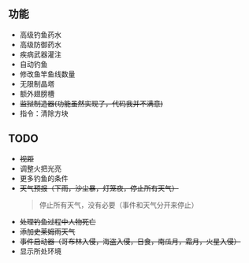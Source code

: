 ## 功能

- 高级钓鱼药水
- 高级防御药水
- 疾病武器灌注
- 自动钓鱼
- 修改鱼竿鱼线数量
- 无限制晶塔
- 额外翅膀槽
- ~~监狱制造器(功能虽然实现了，代码我并不满意)~~
- 指令：清除方块

## TODO

- ~~视距~~
- 调整火把光亮
- 更多钓鱼的条件
- ~~天气预报（下雨，沙尘暴，灯笼夜，停止所有天气）~~
	> 停止所有天气，没有必要（事件和天气分开来停止）
- ~~处理钓鱼过程中人物死亡~~
- ~~添加史莱姆雨天气~~
- ~~事件启动器（哥布林入侵，海盗入侵，日食，南瓜月，霜月，火星入侵）~~
- 显示所处环境
